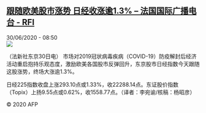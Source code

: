<!--1593503707000-->
[跟随欧美股市涨势 日经收涨逾1.3% – 法国国际广播电台 - RFI](http://www.rfi.fr//cn/contenu/20200630-%E8%B7%9F%E9%9A%8F%E6%AC%A7%E7%BE%8E%E8%82%A1%E5%B8%82%E6%B6%A8%E5%8A%BF-%E6%97%A5%E7%BB%8F%E6%94%B6%E6%B6%A8%E9%80%BE13)
------

<div>30/06/2020 - 08:50</div><img src="https://s.rfi.fr/media/display/6168e1d8-baa2-11ea-b395-005056a98db9/w:310/p:16x9/eco0004b.200630145002.jpg"><div class="t-content__body u-clearfix"><div class="m-interstitial"></div><p>（法新社东京30日电）    市场对2019冠状病毒疾病（COVID-19）防疫解封后经济活动重启抱持乐观态度，激励欧美各国股市反弹回升，东京股市日经指数今天跟随这股涨势，终场大涨逾1.3%。</p><p>    日经225指数收盘上涨293.10点或1.33%，收22288.14点。东证股价指数（Topix）上扬9.55点或0.62%，收1558.77点。（译者：李宛谕/核稿：杨昭彦）</p><p class="t-copyright">© 2020 AFP</p>        </div>
